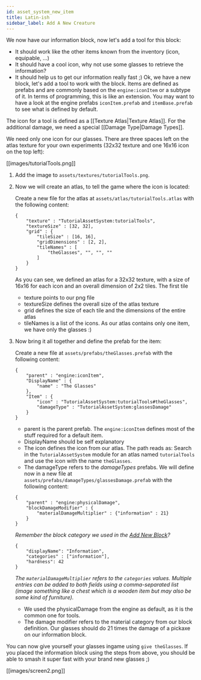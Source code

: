 ```yaml
---
id: asset_system_new_item
title: Latin-ish
sidebar_label: Add A New Creature
---
```


We now have our information block, now let's add a tool for this block:
* It should work like the other items known from the inventory (icon, equipable, ...)
* It should have a cool icon, why not use some glasses to retrieve the information?
* It should help us to get our information really fast ;)
Ok, we have a new block, let's add a tool to work with the block.
Items are defined as prefabs and are commonly based on the ```engine:iconItem``` or a subtype of it.
In terms of programming, this is like an extension. You may want to have a look at the engine prefabs ```iconItem.prefab``` and ```itemBase.prefab``` to see what is defined by default.

The icon for a tool is defined as a [[Texture Atlas|Texture Atlas]].
For the additional damage, we need a special [[Damage Type|Damage Types]].


We need only one icon for our glasses. There are three spaces left on the atlas texture for your own experiments (32x32 texture and one 16x16 icon on the top left):

[[images/tutorialTools.png]]

1. Add the image to ```assets/textures/tutorialTools.png```.

2. Now we will create an atlas, to tell the game where the icon is located:
    
    Create a new file for the atlas at ```assets/atlas/tutorialTools.atlas``` with the following content:
    ```
    {
        "texture" : "TutorialAssetSystem:tutorialTools",
        "textureSize" : [32, 32],
        "grid" : {
            "tileSize" : [16, 16],
            "gridDimensions" : [2, 2],
            "tileNames" : [
                "theGlasses", "", "", ""
            ]
        }
    }

    ```
    As you can see, we defined an atlas for a 32x32 texture, with a size of 16x16 for each icon and an overall dimension of 2x2 tiles. The first tile 
    - texture points to our png file
    - textureSize defines the overall size of the atlas texture
    - grid defines the size of each tile and the dimensions of the entire atlas
    - tileNames is a list of the icons. As our atlas contains only one item, we have only the glasses :)

3. Now bring it all together and define the prefab for the item:

    Create a new file at `assets/prefabs/theGlasses.prefab` with the following content:
    ```
    {
        "parent" : "engine:iconItem",
        "DisplayName" : {
            "name" : "The Glasses"
        },
        "Item" : {
            "icon" : "TutorialAssetSystem:tutorialTools#theGlasses",
            "damageType" : "TutorialAssetSystem:glassesDamage"
        }
    }
    ```
    - parent is the parent prefab. The ```engine:iconItem``` defines most of the stuff required for a default item.
    - DisplayName should be self explanatory
    - The icon defines the icon from our atlas. The path reads as: Search in the ```TutorialAssetSystem``` module for an atlas named ```tutorialTools``` and use the icon with the name `theGlasses`.
    - The damageType refers to the _damageTypes_ prefabs. We will define now in a new file at ```assets/prefabs/damageTypes/glassesDamage.prefab``` with the following content:
    ```
    {
        "parent" : "engine:physicalDamage",
        "blockDamageModifier" : {
            "materialDamageMultiplier" : {"information" : 21}
        }
    }
    ```
    _Remember the block category we used in the [Add New Block](https://github.com/Terasology/TutorialAssetSystem/wiki/Add-New-Block)?_
    ```
    {
        "displayName": "Information",
        "categories" : ["information"],
        "hardness": 42    
    }
    ```
    _The `materialDamageMultiplier` refers to the `categories` values. Multiple entries can be added to both fields using a comma-separated list (image something like a chest which is a wooden item but may also be some kind of furniture)._
    - We used the physicalDamage from the engine as default, as it is the common one for tools.
    - The damage modifier refers to the material category from our block definition. Our glasses should do 21 times the damage of a pickaxe on our information block.

You can now give yourself your glasses ingame using ```give theGlasses```. If you placed the information block using the steps from above, you should be able to smash it super fast with your brand new glasses ;)

[[images/screen2.png]]